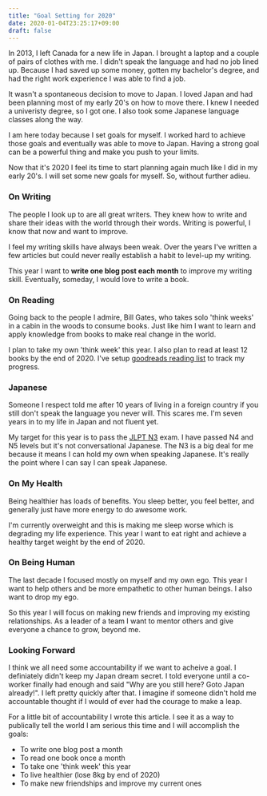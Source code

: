 ```yaml
---
title: "Goal Setting for 2020"
date: 2020-01-04T23:25:17+09:00
draft: false
---
```


In 2013, I left Canada for a new life in Japan.  I brought a laptop and a couple
of pairs of clothes with me. I didn't speak the language and had no job lined
up. Because I had saved up some money, gotten my bachelor's degree, and had the right
work experience I was able to find a job.

It wasn't a spontaneous decision to move to Japan. I loved Japan and had
been planning most of my early 20's on how to move there. I knew I needed a
univeristy degree, so I got one. I also took some Japanese language classes
along the way.

I am here today because I set goals for myself. I worked hard to achieve those
goals and eventually was able to move to Japan.  Having a strong goal can be a
powerful thing and make you push to your limits.

Now that it's 2020 I feel its time to start planning again much like I
did in my early 20's. I will set some new goals for myself. So, without further adieu.

### On Writing

The people I look up to are all great writers. They knew how to write and share
their ideas with the world through their words. Writing is powerful, I know that
now and want to improve.

I feel my writing skills have always been weak. Over the years I've written a few articles
but could never really establish a habit to level-up my writing.

This year I want to **write one blog post each month** to improve my writing
skill. Eventually, someday, I would love to write a book.

### On Reading

Going back to the people I admire, Bill Gates, who takes solo 'think weeks' in a
cabin in the woods to consume books. Just like him I want to learn and apply knowledge from books to make
real change in the world.

I plan to take my own 'think week' this year. I also plan to read at least 12
books by the end of 2020. I've setup [goodreads reading
list](https://www.goodreads.com/review/list/68416385-richard-ramsden?shelf=my-2020-reading-list)
to track my progress.

### Japanese

Someone I respect told me after 10 years of living in a foreign country if you
still don't speak the language you never will. This scares me. I'm seven
years in to my life in Japan and not fluent yet.

My target for this year is to pass the [JLPT N3](https://jlpt.jp) exam. I have
passed N4 and N5 levels but it's not conversational Japanese. The N3 is a big deal for
me because it means I can hold my own when speaking Japanese. It's really the
point where I can say I can speak Japanese.

### On My Health

Being healthier has loads of benefits. You sleep better, you feel better, and
generally just have more energy to do awesome work.

I'm currently overweight and this is making me sleep worse which is degrading my
life experience. This year I want to eat right and achieve a healthy target
weight by the end of 2020.

### On Being Human

The last decade I focused mostly on myself and my own ego. This year I want to
help others and be more empathetic to other human beings. I also want to drop my
ego.

So this year I will focus on making new friends and improving my existing relationships.
As a leader of a team I want to mentor others and give everyone a chance to
grow, beyond me.

### Looking Forward

I think we all need some accountability if we want to acheive a goal. I
definiately didn't keep my Japan dream secret. I told everyone until a co-worker finally
had enough and said "Why are you still here? Goto Japan already!". I
left pretty quickly after that. I imagine if someone didn't hold me accountable thought if
I would of ever had the courage to make a leap.

For a little bit of accountability I wrote this article. I see it as a way to
publically tell the world I am serious this time and I will accomplish the
goals:

* To write one blog post a month
* To read one book once a month
* To take one 'think week' this year
* To live healthier (lose 8kg by end of 2020)
* To make new friendships and improve my current ones
